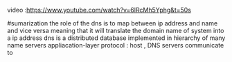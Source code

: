 video :https://www.youtube.com/watch?v=6lRcMh5Yphg&t=50s

#sumarization 
the role of the dns is to map between ip address and name and vice versa 
meaning that it will translate the domain name of system into a ip address 
dns is a distributed database implemented in hierarchy of many name servers 
appliacation-layer protocol : host , DNS  servers communicate to 